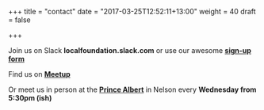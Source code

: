 +++
title = "contact"
date = "2017-03-25T12:52:11+13:00"
weight = 40
draft = false

+++

Join us on Slack **localfoundation.slack.com** or use our awesome **[sign-up form](http://slack.local.foundation)**

Find us on **[Meetup](https://www.meetup.com/localfoundation/)**

Or meet us in person at the **[Prince Albert](http://theprincealbert.co.nz/)** in Nelson every **Wednesday from 5:30pm (ish)**
